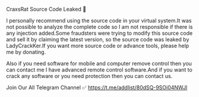 CraxsRat Source Code Leaked 🔐

I personally recommend using the source code in your virtual system.It was not possible to analyze the complete code so I am not responsible if there is any injection added.Some fraudsters were trying to modify this source code and sell it by claiming the latest version, so the source code was leaked by LadyCrackKer.If you want more source code or advance tools, please help me by donating.

Also if you need software for mobile and computer remove control then you can contact me I have advanced remote control software.And if you want to crack any software or you need protection then you can contact us.

Join Our All Telegram Channel ✅
https://t.me/addlist/80dSQ-9SOi04NWJl
